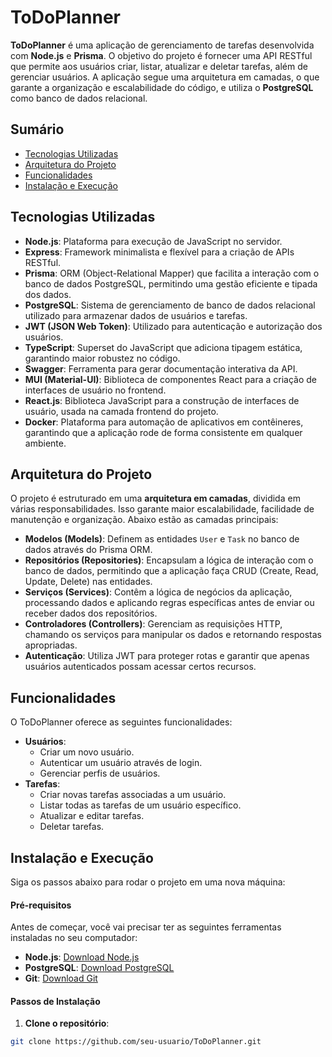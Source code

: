 # ToDoPlanner

**ToDoPlanner** é uma aplicação de gerenciamento de tarefas desenvolvida com **Node.js** e **Prisma**. O objetivo do projeto é fornecer uma API RESTful que permite aos usuários criar, listar, atualizar e deletar tarefas, além de gerenciar usuários. A aplicação segue uma arquitetura em camadas, o que garante a organização e escalabilidade do código, e utiliza o **PostgreSQL** como banco de dados relacional.

## Sumário

- [Tecnologias Utilizadas](#tecnologias-utilizadas)
- [Arquitetura do Projeto](#arquitetura-do-projeto)
- [Funcionalidades](#funcionalidades)
- [Instalação e Execução](#instalação-e-execução)

## Tecnologias Utilizadas

- **Node.js**: Plataforma para execução de JavaScript no servidor.
- **Express**: Framework minimalista e flexível para a criação de APIs RESTful.
- **Prisma**: ORM (Object-Relational Mapper) que facilita a interação com o banco de dados PostgreSQL, permitindo uma gestão eficiente e tipada dos dados.
- **PostgreSQL**: Sistema de gerenciamento de banco de dados relacional utilizado para armazenar dados de usuários e tarefas.
- **JWT (JSON Web Token)**: Utilizado para autenticação e autorização dos usuários.
- **TypeScript**: Superset do JavaScript que adiciona tipagem estática, garantindo maior robustez no código.
- **Swagger**: Ferramenta para gerar documentação interativa da API.
- **MUI (Material-UI)**: Biblioteca de componentes React para a criação de interfaces de usuário no frontend.
- **React.js**: Biblioteca JavaScript para a construção de interfaces de usuário, usada na camada frontend do projeto.
- **Docker**: Plataforma para automação de aplicativos em contêineres, garantindo que a aplicação rode de forma consistente em qualquer ambiente.

## Arquitetura do Projeto

O projeto é estruturado em uma **arquitetura em camadas**, dividida em várias responsabilidades. Isso garante maior escalabilidade, facilidade de manutenção e organização. Abaixo estão as camadas principais:

- **Modelos (Models)**: Definem as entidades `User` e `Task` no banco de dados através do Prisma ORM.
- **Repositórios (Repositories)**: Encapsulam a lógica de interação com o banco de dados, permitindo que a aplicação faça CRUD (Create, Read, Update, Delete) nas entidades.
- **Serviços (Services)**: Contêm a lógica de negócios da aplicação, processando dados e aplicando regras específicas antes de enviar ou receber dados dos repositórios.
- **Controladores (Controllers)**: Gerenciam as requisições HTTP, chamando os serviços para manipular os dados e retornando respostas apropriadas.
- **Autenticação**: Utiliza JWT para proteger rotas e garantir que apenas usuários autenticados possam acessar certos recursos.

## Funcionalidades

O ToDoPlanner oferece as seguintes funcionalidades:

- **Usuários**:
  - Criar um novo usuário.
  - Autenticar um usuário através de login.
  - Gerenciar perfis de usuários.
- **Tarefas**:
  - Criar novas tarefas associadas a um usuário.
  - Listar todas as tarefas de um usuário específico.
  - Atualizar e editar tarefas.
  - Deletar tarefas.

## Instalação e Execução

Siga os passos abaixo para rodar o projeto em uma nova máquina:

#### Pré-requisitos

Antes de começar, você vai precisar ter as seguintes ferramentas instaladas no seu computador:

- **Node.js**: [Download Node.js](https://nodejs.org/)
- **PostgreSQL**: [Download PostgreSQL](https://www.postgresql.org/download/)
- **Git**: [Download Git](https://git-scm.com/)

#### Passos de Instalação

1. **Clone o repositório**:

```bash
git clone https://github.com/seu-usuario/ToDoPlanner.git
